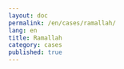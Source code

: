 ```yaml
---
layout: doc
permalink: /en/cases/ramallah/
lang: en
title: Ramallah
category: cases
published: true
---
```


